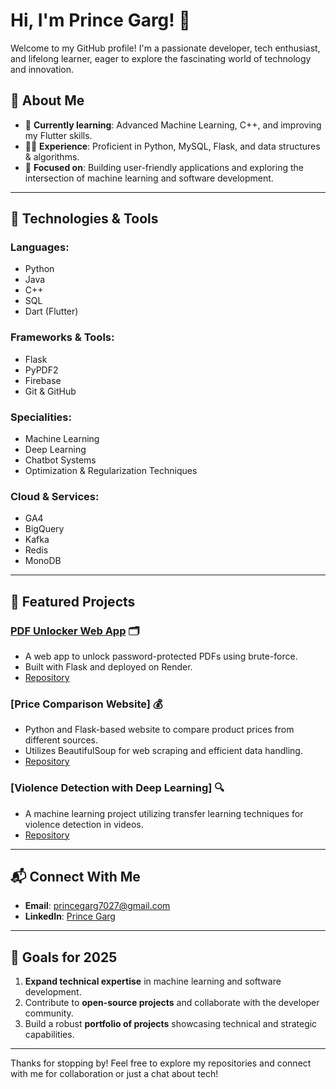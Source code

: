 # Hi, I'm Prince Garg! 👋

Welcome to my GitHub profile! I'm a passionate developer, tech enthusiast, and lifelong learner, eager to explore the fascinating world of technology and innovation.

## 🚀 About Me

- 🌱 **Currently learning**: Advanced Machine Learning, C++, and improving my Flutter skills.
- 👨‍💻 **Experience**: Proficient in Python, MySQL, Flask, and data structures & algorithms.
- 🎯 **Focused on**: Building user-friendly applications and exploring the intersection of machine learning and software development.

---

## 🔧 Technologies & Tools

### Languages:
- Python
- Java
- C++
- SQL
- Dart (Flutter)

### Frameworks & Tools:
- Flask
- PyPDF2
- Firebase
- Git & GitHub

### Specialities:
- Machine Learning
- Deep Learning
- Chatbot Systems
- Optimization & Regularization Techniques

### Cloud & Services:
- GA4
- BigQuery
- Kafka
- Redis
- MonoDB

---

## 🌟 Featured Projects

### [PDF Unlocker Web App](https://password-recovery-for-pdf-file.onrender.com) 🗂️
- A web app to unlock password-protected PDFs using brute-force.
- Built with Flask and deployed on Render.
- [Repository](https://github.com/prince7027/Password-recovery-for-PDF-file)

### [Price Comparison Website] 💰
- Python and Flask-based website to compare product prices from different sources.
- Utilizes BeautifulSoup for web scraping and efficient data handling.
- [Repository](https://github.com/prince7027/price-comparison)

### [Violence Detection with Deep Learning] 🔍
- A machine learning project utilizing transfer learning techniques for violence detection in videos.
- [Repository](https://github.com/prince7027/Violence-Detection)

---

## 📬 Connect With Me

- **Email**: princegarg7027@gmail.com
- **LinkedIn**: [Prince Garg](https://linkedin.com/in/prince-garg)

---

## 🎯 Goals for 2025

1. **Expand technical expertise** in machine learning and software development.
2. Contribute to **open-source projects** and collaborate with the developer community.
3. Build a robust **portfolio of projects** showcasing technical and strategic capabilities.

---

Thanks for stopping by! Feel free to explore my repositories and connect with me for collaboration or just a chat about tech!

